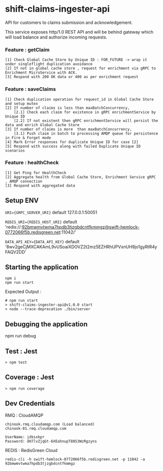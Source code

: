 # shift-claims-ingester-api
API for customers to claims submission and acknowledgement.

This service exposes http/1.0 REST API and will be behind gateway which will load balance and authorize incoming requests.

### Feature : getClaim
    [1] Check Global Cache Store by Unique ID : FOR_FUTURE -> wrap it under singleflight duplication avoidance
    [2] If not in global cache store , request for enrichment via gRPC to Enrichment MicroService with ACK.
    [3] Respond with 200 OK data or 400 as per enrichment request

### Feature : saveClaims
    [1] Check duplication operation for request_id in Global Cache Store and setup mutex
    [2] If number of claims is less than maxBatchConcurrency, 
        [2.1] Check each claim for existence in gRPC enrichmentService by Unique ID
        [2.2] If not existent then gRPC enrichmentService will persist the data and enrich Global Cache Store
    [3] If number of claims is more  than maxBatchConcurrency,
        [3.1] Push claim in batch to processing AMQP queue for persistence in Fire & Forget mode
    [4] Mark Error responses for duplicate Unique ID for case [2]
    [5] Respond with success along with failed Duplicate Unique ID scenarios

### Feature : healthCheck
    [1] Get Ping for HealthCheck
    [2] Aggregate health from Global Cache Store, Enrichment Service gRPC , AMQP connection 
    [3] Respond with aggregated data

## Setup ENV
```URI={GRPC_SERVER_URI}```
default 127.0.0.1:50051

```REDIS_URI={REDIS_HOST_URI}``` 
default 'redis://:92bmwmvtwma7hpdb3tjzgbdcntfkmmgz@swift-hemlock-0772066f5b.redisgreen.net:11042/'

```DATA_API_KEY={DATA_API_KEY}``` 
default '8wv2geCjMXCAKAmL9vUSoaiXDOVZ2t2mz5EZHRhUPVxnUH9jo1gyRtR4yFAQV2DD'


## Starting the application
```
npm i
npm run start
```

Expected Output :
```
# npm run start   
> shift-claims-ingester-api@v1.0.0 start
> node --trace-deprecation ./bin/server
```

## Debugging the application
npm run debug

## Test : Jest
```
> npm test
```

## Coverage : Jest
```
> npm run coverage
```

## Dev Credentials

RMQ : CloudAMQP
```
chinook.rmq.cloudamqp.com (Load balanced) 
chinook-01.rmq.cloudamqp.com

UserName: jdksxkpr
Password: dH7lvZjqGt-6XEahnupT88S3WzRgzyns
```

REDIS : RedisGreen Cloud 
```
redis-cli -h swift-hemlock-0772066f5b.redisgreen.net -p 11042 -a 92bmwmvtwma7hpdb3tjzgbdcntfkmmgz
```


